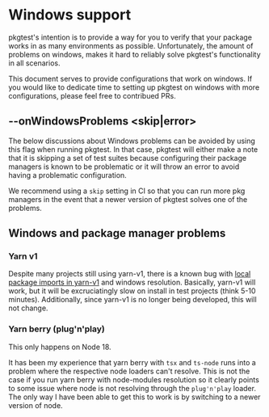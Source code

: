 # Windows support

pkgtest's intention is to provide a way for you to verify that your package works in as many environments
as possible.  Unfortunately, the amount of problems on windows, makes it hard to reliably solve pkgtest's
functionality in all scenarios.

This document serves to provide configurations that work on windows.  If you would like to dedicate time
to setting up pkgtest on windows with more configurations, please feel free to contribued PRs.

## --onWindowsProblems <skip|error>

The below discussions about Windows problems can be avoided by using this flag when running pkgtest.  In that case,
pkgtest will either make a note that it is skipping a set of test suites because configuring their package managers is known to
be problematic or it will throw an error to avoid having a problematic configuration.

We recommend using a `skip` setting in CI so that you can run more pkg managers in the event that a newer version of pkgtest
solves one of the problems.

## Windows and package manager problems

### Yarn v1

Despite many projects still using yarn-v1, there is a known bug with [local package imports in yarn-v1](https://github.com/yarnpkg/yarn/issues/990) and windows resolution.  Basically, yarn-v1 will work, but it will be excruciatingly slow on install in test projects (think 5-10 minutes).
Additionally, since yarn-v1 is no longer being developed, this will not change.

### Yarn berry (plug'n'play)

This only happens on Node 18.

It has been my experience that yarn berry with `tsx` and `ts-node` runs into a problem where the respective 
node loaders can't resolve. This is not the case if you run yarn berry with node-modules resolution so it clearly points to some issue
where node is not resolving through the `plug'n'play` loader.   The only way I have been able to get this to work is by switching to a
newer version of node.